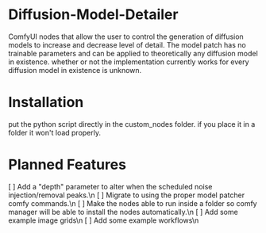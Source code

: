 # Diffusion-Model-Detailer
ComfyUI nodes that allow the user to control the generation of diffusion models to increase and decrease level of detail. The model patch has no trainable parameters and can be applied to theoretically any diffusion model in existence. whether or not the implementation currently works for every diffusion model in existence is unknown.

# Installation
put the python script directly in the custom_nodes folder. if you place it in a folder it won't load properly.

# Planned Features
[ ] Add a "depth" parameter to alter when the scheduled noise injection/removal peaks.\n
[ ] Migrate to using the proper model patcher comfy commands.\n
[ ] Make the nodes able to run inside a folder so comfy manager will be able to install the nodes automatically.\n
[ ] Add some example image grids\n
[ ] Add some example workflows\n
